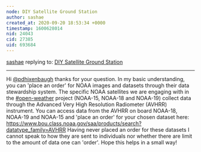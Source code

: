 ```yaml
---
node: DIY Satellite Ground Station
author: sashae
created_at: 2020-09-20 18:53:34 +0000
timestamp: 1600628014
nid: 24043
cid: 27385
uid: 693684
---
```




[sashae](../profile/sashae) replying to: [DIY Satellite Ground Station](../notes/sashae/06-26-2020/diy-satellite-ground-station)

----
Hi [@pdhixenbaugh](/profile/pdhixenbaugh) thanks for your question. In my basic understanding, you can 'place an order' for NOAA images and datasets through their data stewardship system. The specific NOAA satellites we are engaging with in the [#open-weather](/tag/open-weather) project (NOAA-15, NOAA-18 and NOAA-19) collect data through the Advanced Very High Resolution Radiometer (AVHRR) instrument. You can access data from the AVHRR on board NOAA-18, NOAA-19 and NOAA-15 and 'place an order' for your chosen dataset here: 
https://www.bou.class.noaa.gov/saa/products/search?datatype_family=AVHRR
Having never placed an order for these datasets I cannot speak to how they are sent to individuals nor whether there are limit to the amount of data one can 'order'. Hope this helps in a small way!